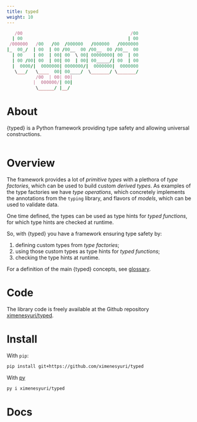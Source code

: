 ```yaml
---
title: typed
weight: 10
---
```


```ruby
   /00                                         /00
  | 00                                        | 00
 /000000   /00   /00  /000000   /000000   /0000000
|_  00_/  | 00  | 00 /00__  00 /00__  00 /00__  00
  | 00    | 00  | 00| 00  \ 00| 00000000| 00  | 00
  | 00 /00| 00  | 00| 00  | 00| 00_____/| 00  | 00
  |  0000/|  0000000| 0000000/|  0000000|  0000000
   \___/   \____  00| 00____/  \_______/ \_______/
           /00  | 00| 00|                          
          |  000000/| 00|                          
           \______/ |__/
```

# About

{typed} is a Python framework providing type safety and allowing universal constructions.

```{toc}
```

# Overview

The framework provides a lot of _primitive types_ with a plethora of _type factories_, which can be used to build custom _derived types_. As examples of the type factories we have _type operations_, which concretely implements the annotations from the `typing` library, and flavors of _models_, which can be used to validate data. 

One time defined, the types can be used as type hints for _typed functions_, for which type hints are checked at runtime. 

So, with {typed} you have a framework ensuring type safety by:
1. defining custom types from _type factories_;
2. using those custom types as type hints for _typed functions_;
3. checking the type hints at runtime.

For a definition of the main {typed} concepts, see [glossary](./glossary).

# Code

The library code is freely available at the Github repository [ximenesyuri/typed](https://github.com/ximenesyuri/typed).

# Install

With `pip`:
```bash
pip install git+https://github.com/ximenesyuri/typed  
``` 

With [py](https://github.com/ximenesyuri/py)
```bash
py i ximenesyuri/typed  
```

# Docs

```{toc-dir}
```
